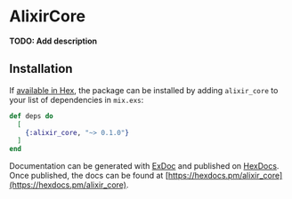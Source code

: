 # AlixirCore

**TODO: Add description**

## Installation

If [available in Hex](https://hex.pm/docs/publish), the package can be installed
by adding `alixir_core` to your list of dependencies in `mix.exs`:

```elixir
def deps do
  [
    {:alixir_core, "~> 0.1.0"}
  ]
end
```

Documentation can be generated with [ExDoc](https://github.com/elixir-lang/ex_doc)
and published on [HexDocs](https://hexdocs.pm). Once published, the docs can
be found at [https://hexdocs.pm/alixir_core](https://hexdocs.pm/alixir_core).

